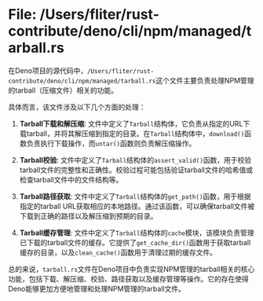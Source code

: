 # File: /Users/fliter/rust-contribute/deno/cli/npm/managed/tarball.rs

在Deno项目的源代码中，`/Users/fliter/rust-contribute/deno/cli/npm/managed/tarball.rs`这个文件主要负责处理NPM管理的tarball（压缩文件）相关的功能。

具体而言，该文件涉及以下几个方面的处理：

1. **Tarball下载和解压缩**: 文件中定义了`Tarball`结构体，它负责从指定的URL下载tarball，并将其解压缩到指定的目录。在`Tarball`结构体中，`download()`函数负责执行下载操作，而`untar()`函数则负责解压缩操作。

2. **Tarball校验**: 文件中定义了`Tarball`结构体的`assert_valid()`函数，用于校验tarball文件的完整性和正确性。校验过程可能包括验证tarball文件的哈希值或检查tarball文件中的文件结构等。

3. **Tarball路径获取**: 文件中定义了`Tarball`结构体的`get_path()`函数，用于根据指定的tarball URL获取相应的本地路径。通过该函数，可以确保tarball文件被下载到正确的路径以及解压缩到预期的目录。

4. **Tarball缓存管理**: 文件中定义了`Tarball`结构体的`cache`模块，该模块负责管理已下载的tarball文件的缓存。它提供了`get_cache_dir()`函数用于获取tarball缓存的目录，以及`clean_cache()`函数用于清理过期的缓存文件。

总的来说，`tarball.rs`文件在Deno项目中负责实现NPM管理的tarball相关的核心功能，包括下载、解压缩、校验、路径获取以及缓存管理等操作。它的存在使得Deno能够更加方便地管理和处理NPM管理的tarball文件。

